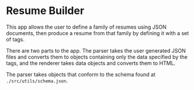 # Resume Builder

This app allows the user to define a family of resumes using JSON documents, then produce a resume from that family by defining it with a set of tags. 

There are two parts to the app. The parser takes the user generated JSON files and converts them to objects containing only the data specified by the tags, and the renderer takes data objects and converts them to HTML.

The parser takes objects that conform to the schema found at `./src/utils/schema.json`.